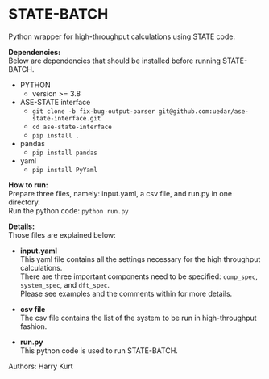 # STATE-BATCH
Python wrapper for high-throughput calculations using STATE code.

**Dependencies:**\
Below are dependencies that should be installed before running STATE-BATCH.
- PYTHON
  - version >= 3.8
- ASE-STATE interface 
  - `git clone -b fix-bug-output-parser git@github.com:uedar/ase-state-interface.git`
  - `cd ase-state-interface`
  - `pip install .`
- pandas 
  - `pip install pandas`
- yaml
  - `pip install PyYaml`

**How to run:**\
Prepare three files, namely: input.yaml, a csv file, and run.py in one directory.\
Run the python code: `python run.py`

**Details:**\
Those files are explained below:

- **input.yaml**\
This yaml file contains all the settings necessary for the high throughput calculations.\
There are three important components need to be specified: `comp_spec`, `system_spec`, and `dft_spec`.\
Please see examples and the comments within for more details.

- **csv file**\
The csv file contains the list of the system to be run in high-throughput fashion.

- **run.py**\
This python code is used to run STATE-BATCH.


Authors:
Harry 
Kurt
